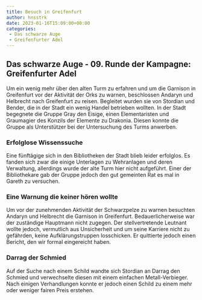 ```yaml
---
title: Besuch in Greifenfurt
author: hnsstrk
date: 2023-01-16T15:09:00+00:00
categories:
 - Das schwarze Auge
 - Greifenfurter Adel
---
```


## Das schwarze Auge - 09. Runde der Kampagne: Greifenfurter Adel

Um ein wenig mehr über den alten Turm zu erfahren und um die Garnison in Greifenfurt vor der Aktivität der Orks zu warnen, beschlossen Andaryn und Helbrecht nach Greifenfurt zu reisen. Begleitet wurden sie von Stordian und Bender, die in der Stadt ein wenig Handel betrieben wollten. In der Stadt begegnete die Gruppe Gray den Eisige, einen Elementaristen und Graumagier des Konzils der Elemente zu Drakonia. Diesen konnte die Gruppe als Unterstützer bei der Untersuchung des Turms anwerben.

### Erfolglose Wissenssuche

Eine fünftägige sich in den Bibliotheken der Stadt blieb leider erfolglos. Es fanden sich zwar die einige Unterlagen zu Wehranlagen und deren Verwaltung, allerdings wurde der alte Turm hier nicht aufgeführt. Einer der Bibliothekare gab der Gruppe jedoch den gut gemeinten Rat es mal in Gareth zu versuchen.

### Eine Warnung die keiner hören wollte

Um vor der zunehmenden Aktivität der Schwarzpelze zu warnen besuchten Andaryn und Helbrecht die Garnison in Greifenfurt. Bedauerlicherweise war der zuständige Hauptmann nicht zugegen. Der stellvertretende Leutnant wollte jedoch, vermutlich aus Unsicherheit und um seine Karriere nicht zu gefährden, keine Aufklärungstruppen losschicken. Er quittierte jedoch einen Bericht, den wir formal eingereicht haben.

### Darrag der Schmied

Auf der Suche nach einem Schild wandte sich Stordian an Darrag den Schmied und verwechselte diesen mit einem einfachen Metall-Verbieger. Nach einigen Verhandlungen konnte er jedoch einen Schild zu einem mehr oder weniger fairen Preis erstehen.